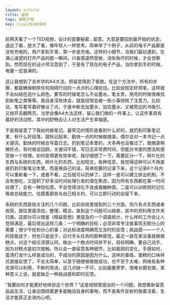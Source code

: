 ```yaml
---
layout: article
title: 留意
tags: 朝乾夕惕
key: liuyi20160109
---
```


前两天看了一个TED视频，设计的首要秘密...留意。大意是要回到最开始的状态，退远了看，放大了看，像年轻人一样思考。简单举了个例子，从前的电子产品都是没有充电的，用户拿到手里，第一步是充电。这样的小细节，当我们最初遇到，在满心渴望的打开产品的那一瞬间，兴奋感遽然受挫，消失殆尽的时候，才会觉察到。然而现在的设计师注意到了，于是有了现在的电子产品，当你拿到手的时候，电量一定是满的。
<!--more-->

这让我想到了去年学的A4大法。把留意用到了极致。在这个方法中，所有的步骤，都是确保剔除任何阻碍行动的一点点的心理扰动。比如说规定好用笔，这样就不会纠结在选什么颜色，要写的时候笔怎么不出墨水，笔太贵，用完的时候很难找到新笔之类等等。我自身深有体会，就是经常会被一些小事扭转了注意力，比如说，笔写着写着好像淡了点，于是中断去加墨水，加完墨水，又被旁边的书吸引，又抛开去翻两页。当学会像A4大法这样，留心我们做的一件事上。让这件事具有最好的流动性，其中的舒畅会让人对生活产生幸福感。        

于是我留意了下我如何做笔记。最常见的情形是看到什么好的，就扔到印象笔记里，有什么好段落，就标记起来，勤快一点的时候做摘录。偶尔会对一本书记一点关键词，勤快的时候会写篇日志。扔到笔记本里的，大多再也没看过了。做摘录稍微好点，有时候会回顾。关键词不错，写日志非常费时间，但能对书里的想法和感受做一个梳理。如何变得更有效率呢，我仔细想了一下。需要区分一下，碎片化的东西与系统的东西。碎片化的东西，比如短文，各种信息。我觉得这种可以不再直接扔到印象笔记本里，而是用自己的话，简单扼要的记录下来，这个记录6个月内可以重新看一下，或者不看，之后就可以扔掉了。这样一是可以建立排出机制，不会有想吃，又囤积了好多没时间处理引发的潜在焦虑，因为所有东西都在第一时间处理了，会有一种轻松感，不会觉得消化不良或者臃肿感。二是可以训练短时记忆吸收总结能力，估摸着那些与自己相关的，可以立即行动的会留下来。        

系统的东西是指关注的几个问题，比如总结里提到的三个方面。但凡有点东西或者收获，就往里面添加，整理，糅合。直到这个问题可以结束，其中的资料用文件夹归类。这部分可以借鉴《精益思想》里提及的一个调查统计，什么样的工作会让人觉得满足，最后得出这样几条：一个明确的目标；必须非常专注做事而无暇分心的需要；很少干扰和分心的事；对达标进度明确而又及时的反馈；挑战感——一个人的技能适于，但也只是适于，应付手头任务的那种感觉。最近一直在家没事就做做糕点，对这个结论深感认同。做出一个糕点时间并不长，目标明确，要自己动手，因为对糕点是初次接触，所以会一直留意各种细节，比如面团的变化，手感如何，蛋清打发什么样是成功的，不成功的原因是因为什么。这样的事情，蛋糕的口味样式直接反馈了，不会太简单，以至于随便做做就成功，也不至于太难，网络有各种资源可以利用，不断的改进。这几点缺一不可，比如画曼荼罗，很难长期去做，某种意义上说，就是缺乏一种挑战感和即时反馈。      

  “我要如何才能更好地体验这个世界？”这是视频里提出的一个问题。我想重新留意品品生活，让身边围绕着更多能触动自身的事物，而不是条件反射的做着活着，生活才能真正走进内心吧。